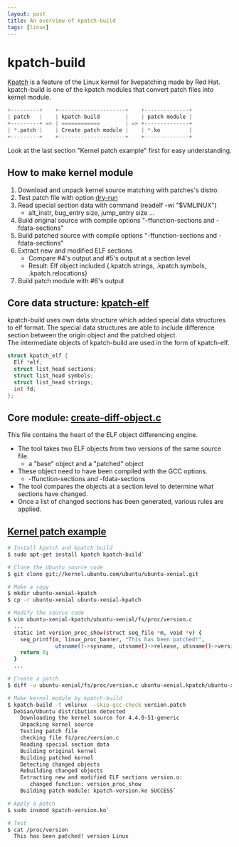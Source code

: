```yaml
---
layout: post
title: An overview of kpatch-build
tags: [linux]
---
```


# kpatch-build
[Kpatch](http://bitboom.github.io/anatomy-of-kpatch) is a feature of the Linux kernel for livepatching made by Red Hat.  
kpatch-build is one of the kpatch modules that convert patch files into kernel module.
```c
+---------+    +---------------------+    +--------------+
| patch   |    | kpatch-build        |    | patch module |
+---------+ => | ============        | => +--------------+
| *.patch |    | Create patch module |    | *.ko         |
+---------+    +---------------------+    +--------------+
```
Look at the last section "Kernel patch example" first for easy understanding.

## How to make kernel module
1.  Download and unpack kernel source matching with patches's distro.
2.  Test patch file with option [dry-run](https://www.gnu.org/software/diffutils/manual/html_node/Dry-Runs.html)
3.  Read special section data with command (readelf -wi "$VMLINUX")
	- alt_instr, bug_entry size,  jump_entry size ...
4. Build original source with compile options "-ffunction-sections and -fdata-sections"
5. Build patched source with compile options "-ffunction-sections and -fdata-sections"
6. Extract new and modified ELF sections
	- Compare #4's output and #5's output at a section level
	- Result: Elf object included {.kpatch.strings, .kpatch.symbols, .kpatch.relocations}
8. Build patch module with #6's output

## Core data structure: [kpatch-elf]([https://github.com/dynup/kpatch/blob/master/kpatch-build/kpatch-elf.h](https://github.com/dynup/kpatch/blob/master/kpatch-build/kpatch-elf.h))
kpatch-build uses own data structure which added special data structures to elf format. The special data structures are able to include difference section between the origin object and the patched object.  
The intermediate objects of kpatch-build are used in the form of kpatch-elf.
```c
struct kpatch_elf {
  Elf *elf;
  struct list_head sections;
  struct list_head symbols;
  struct list_head strings;
  int fd;
};
```

## Core module: [create-diff-object.c]([https://github.com/dynup/kpatch/blob/master/kpatch-build/create-diff-object.c](https://github.com/dynup/kpatch/blob/master/kpatch-build/create-diff-object.c))
This file contains the heart of the ELF object differencing engine.
- The tool takes two ELF objects from two versions of the same source file.
	-  a "base" object and a "patched" object
-  These object need to have been compiled with the GCC options.
	-  -ffunction-sections and -fdata-sections 
- The tool compares the objects at a section level to determine what sections have changed.
- Once a list of changed sections has been generated, various rules are applied.


## [Kernel patch example](https://weekly-geekly.github.io/articles/317034/index.html)
```sh
# Install kpatch and kpatch build
$ sudo apt-get install kpatch kpatch-build`

# Clone the Ubuntu source code
$ git clone git://kernel.ubuntu.com/ubuntu/ubuntu-xenial.git

# Make a copy
$ mkdir ubuntu-xenial-kpatch
$ cp -r ubuntu-xenial ubuntu-xenial-kpatch

# Modify the source code
$ vim ubuntu-xenial-kpatch/ubuntu-xenial/fs/proc/version.c
  ...
  static int version_proc_show(struct seq_file *m, void *v) {
    seq_printf(m, linux_proc_banner, "This has been patched!",
               utsname()->sysname, utsname()->release, utsname()->version);
    return 0;
  }
  ...

# Create a patch
$ diff -u ubuntu-xenial/fs/proc/version.c ubuntu-xenial.kpatch/ubuntu-xenial/proc.version.c > version.patch

# Make kernel module by kpatch-build
$ kpatch-build -t vmlinux --skip-gcc-check version.patch 
  Debian/Ubuntu distribution detected
    Downloading the kernel source for 4.4.0-51-generic
    Unpacking kernel source
    Testing patch file
    checking file fs/proc/version.c
    Reading special section data
    Building original kernel
    Building patched kernel
    Detecting changed objects
    Rebuilding changed objects
    Extracting new and modified ELF sections version.o:
       changed function: version_proc_show
    Building patch module: kpatch-version.ko SUCCESS`

# Apply a patch
$ sudo insmod kpatch-version.ko`

# Test
$ cat /proc/version
  This has been patched! version Linux
```
